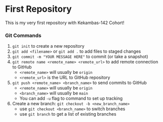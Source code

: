 # First Repository

This is my very first repository with Kekambas-142 Cohort!

### Git Commands
1. `git init` to create a new repository
2. `git add <filename>` or `git add .` to add files to staged changes
3. `git commit -m "YOUR MESSAGE HERE"` to commit (or take a snapshot)
4. `git remote name <remote_name> <remote_url>` to add remote connection to GitHub
   - `<remote_name>` will usually be `origin` 
   - `<remote_url>` is the URL to GitHub repository 
5. `git push <remote_name> <branch_name>` to send commits to GitHub
    - `<remote_name>` will usually be `origin` 
    - `<branch_name>` will usually be `main` 
    - You can add `-u` flag to command to set up tracking 
6. Create a new branch: `git checkout -b <new_branch_name>`
    - use `git checkout <branch_name>` to switch branches
    - use `git branch` to get a list of existing branches